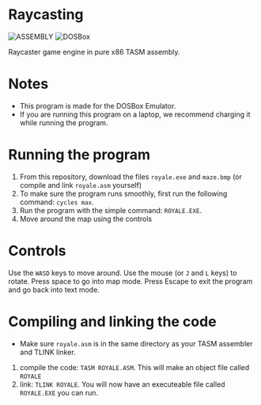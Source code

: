 # Raycasting
![ASSEMBLY](https://img.shields.io/badge/TASM-Turbo_Assembly-blue) ![DOSBox](https://img.shields.io/badge/DOSBox-orange)

 Raycaster game engine in pure x86 TASM assembly.

# Notes
* This program is made for the DOSBox Emulator.
* If you are running this program on a laptop, we recommend charging it while running the program.

# Running the program
1. From this repository, download the files `royale.exe` and `maze.bmp` (or compile and link `royale.asm` yourself)
2. To make sure the program runs smoothly, first run the following command: `cycles max`.
3. Run the program with the simple command: `ROYALE.EXE`.
4. Move around the map using the controls

# Controls
Use the `WASD` keys to move around. Use the mouse (or `J` and `L` keys) to rotate. Press space to go into map mode. Press Escape to exit the program and go back into text mode.

# Compiling and linking the code
* Make sure `royale.asm` is in the same directory as your TASM assembler and TLINK linker.
1. compile the code: `TASM ROYALE.ASM`. This will make an object file called `ROYALE`
2. link: `TLINK ROYALE`.
You will now have an executeable file called `ROYALE.EXE` you can run.
